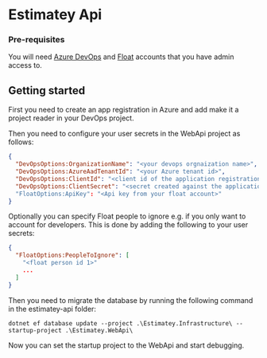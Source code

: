# Estimatey Api

### Pre-requisites
You will need [Azure DevOps](https://azure.microsoft.com/en-gb/products/devops) and [Float](https://www.float.com/time-tracking/) accounts that you have admin access to.

## Getting started
First you need to create an app registration in Azure and add make it a project reader in your DevOps project.

Then you need to configure your user secrets in the WebApi project as follows:
```JSON
{
  "DevOpsOptions:OrganizationName": "<your devops orgnaization name>",
  "DevOpsOptions:AzureAadTenantId": "<your Azure tenant id>",
  "DevOpsOptions:ClientId": "<client id of the application registration>",
  "DevOpsOptions:ClientSecret": "<secret created against the application registration>"
  "FloatOptions:ApiKey": "<Api key from your float account>"
}
```

Optionally you can specify Float people to ignore e.g. if you only want to account for developers. This is done by adding the following to your user secrets:
```JSON
{
  "FloatOptions:PeopleToIgnore": [
	"<float person id 1>"
	...
  ]
}
```

Then you need to migrate the database by running the following command in the estimatey-api folder:
```
dotnet ef database update --project .\Estimatey.Infrastructure\ --startup-project .\Estimatey.WebApi\
```

Now you can set the startup project to the WebApi and start debugging.